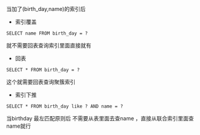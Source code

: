 当加了(birth_day,name)的索引后

* 索引覆盖

```mysql
SELECT name FROM birth_day = ?
```

就不需要回表查询索引里面直接就有 



* 回表

```mysql
SELECT * FROM birth_day = ?
```

这个就需要回表查询聚簇索引



* 索引下推

```mysql
SELECT * FROM birth_day like ? AND name = ?
```

当birthday 最左匹配原则后 不需要从表里面去查name ，直接从联合索引里面查name就行

